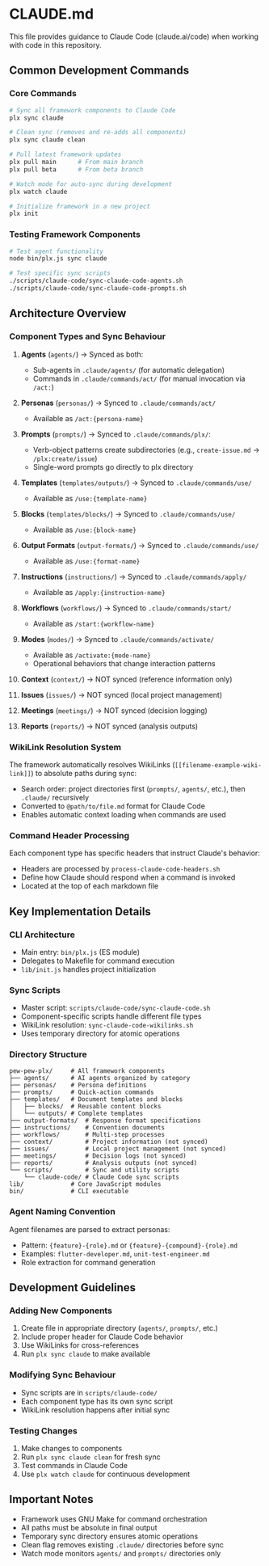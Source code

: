 # CLAUDE.md

This file provides guidance to Claude Code (claude.ai/code) when working with code in this repository.

## Common Development Commands

### Core Commands
```bash
# Sync all framework components to Claude Code
plx sync claude

# Clean sync (removes and re-adds all components)
plx sync claude clean

# Pull latest framework updates
plx pull main      # From main branch
plx pull beta      # From beta branch

# Watch mode for auto-sync during development
plx watch claude

# Initialize framework in a new project
plx init
```

### Testing Framework Components
```bash
# Test agent functionality
node bin/plx.js sync claude

# Test specific sync scripts
./scripts/claude-code/sync-claude-code-agents.sh
./scripts/claude-code/sync-claude-code-prompts.sh
```

## Architecture Overview

### Component Types and Sync Behaviour

1. **Agents** (`agents/`) → Synced as both:
   - Sub-agents in `.claude/agents/` (for automatic delegation)
   - Commands in `.claude/commands/act/` (for manual invocation via `/act:`)

2. **Personas** (`personas/`) → Synced to `.claude/commands/act/`
   - Available as `/act:{persona-name}`

3. **Prompts** (`prompts/`) → Synced to `.claude/commands/plx/`:
   - Verb-object patterns create subdirectories (e.g., `create-issue.md` → `/plx:create/issue`)
   - Single-word prompts go directly to plx directory

4. **Templates** (`templates/outputs/`) → Synced to `.claude/commands/use/`
   - Available as `/use:{template-name}`

5. **Blocks** (`templates/blocks/`) → Synced to `.claude/commands/use/`
   - Available as `/use:{block-name}`

6. **Output Formats** (`output-formats/`) → Synced to `.claude/commands/use/`
   - Available as `/use:{format-name}`

7. **Instructions** (`instructions/`) → Synced to `.claude/commands/apply/`
   - Available as `/apply:{instruction-name}`

8. **Workflows** (`workflows/`) → Synced to `.claude/commands/start/`
   - Available as `/start:{workflow-name}`

9. **Modes** (`modes/`) → Synced to `.claude/commands/activate/`
   - Available as `/activate:{mode-name}`
   - Operational behaviors that change interaction patterns

10. **Context** (`context/`) → NOT synced (reference information only)

11. **Issues** (`issues/`) → NOT synced (local project management)

12. **Meetings** (`meetings/`) → NOT synced (decision logging)

13. **Reports** (`reports/`) → NOT synced (analysis outputs)

### WikiLink Resolution System

The framework automatically resolves WikiLinks (`[[filename-example-wiki-link]]`) to absolute paths during sync:
- Search order: project directories first (`prompts/`, `agents/`, etc.), then `.claude/` recursively
- Converted to `@path/to/file.md` format for Claude Code
- Enables automatic context loading when commands are used

### Command Header Processing

Each component type has specific headers that instruct Claude's behavior:
- Headers are processed by `process-claude-code-headers.sh`
- Define how Claude should respond when a command is invoked
- Located at the top of each markdown file

## Key Implementation Details

### CLI Architecture
- Main entry: `bin/plx.js` (ES module)
- Delegates to Makefile for command execution
- `lib/init.js` handles project initialization

### Sync Scripts
- Master script: `scripts/claude-code/sync-claude-code.sh`
- Component-specific scripts handle different file types
- WikiLink resolution: `sync-claude-code-wikilinks.sh`
- Uses temporary directory for atomic operations

### Directory Structure
```
pew-pew-plx/     # All framework components
├── agents/      # AI agents organized by category
├── personas/    # Persona definitions
├── prompts/     # Quick-action commands
├── templates/   # Document templates and blocks
│   ├── blocks/  # Reusable content blocks
│   └── outputs/ # Complete templates
├── output-formats/  # Response format specifications
├── instructions/    # Convention documents
├── workflows/       # Multi-step processes
├── context/         # Project information (not synced)
├── issues/          # Local project management (not synced)
├── meetings/        # Decision logs (not synced)
├── reports/         # Analysis outputs (not synced)
└── scripts/         # Sync and utility scripts
    └── claude-code/ # Claude Code sync scripts
lib/             # Core JavaScript modules
bin/             # CLI executable
```

### Agent Naming Convention
Agent filenames are parsed to extract personas:
- Pattern: `{feature}-{role}.md` or `{feature}-{compound}-{role}.md`
- Examples: `flutter-developer.md`, `unit-test-engineer.md`
- Role extraction for command generation

## Development Guidelines

### Adding New Components
1. Create file in appropriate directory (`agents/`, `prompts/`, etc.)
2. Include proper header for Claude Code behavior
3. Use WikiLinks for cross-references
4. Run `plx sync claude` to make available

### Modifying Sync Behaviour
- Sync scripts are in `scripts/claude-code/`
- Each component type has its own sync script
- WikiLink resolution happens after initial sync

### Testing Changes
1. Make changes to components
2. Run `plx sync claude clean` for fresh sync
3. Test commands in Claude Code
4. Use `plx watch claude` for continuous development

## Important Notes

- Framework uses GNU Make for command orchestration
- All paths must be absolute in final output
- Temporary sync directory ensures atomic operations
- Clean flag removes existing `.claude/` directories before sync
- Watch mode monitors `agents/` and `prompts/` directories only
